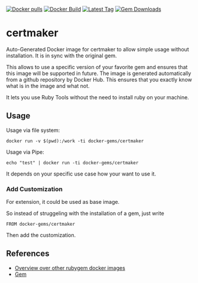 [![Docker pulls](https://img.shields.io/docker/pulls/rubygem/certmaker.svg)](https://hub.docker.com/r/rubygem/certmaker/)
[![Docker Build](https://img.shields.io/docker/automated/rubygem/certmaker.svg)](https://hub.docker.com/r/rubygem/certmaker/)
[![Latest Tag](https://img.shields.io/github/tag/docker-rubygem/certmaker.svg)](https://hub.docker.com/r/rubygem/certmaker/)
[![Gem Downloads](https://img.shields.io/gem/dt/certmaker.svg)](https://rubygems.org/gems/certmaker/)
# certmaker

Auto-Generated Docker image for certmaker to allow simple usage without installation.
It is in sync with the original gem.

This allows to use a specific version of your favorite gem and ensures that this image will be supported in future.
The image is generated automatically from a github repository by Docker Hub.
This ensures that you exactly know what is in the image and what not.

It lets you use Ruby Tools without the need to install ruby on your machine.

## Usage

Usage via file system:

`docker run -v $(pwd):/work -ti docker-gems/certmaker`

Usage via Pipe:

`echo "test" | docker run -ti docker-gems/certmaker`

It depends on your specific use case how your want to use it.

### Add Customization

For extension, it could be used as base image.

So instead of struggeling with the installation of a gem, just write

`FROM docker-gems/certmaker`

Then add the customization.

## References

 - [Overview over other rubygem docker images](https://github.com/thinkbot/docker-rubygem)
 - [Gem](https://rubygems.org/gems/certmaker/)
